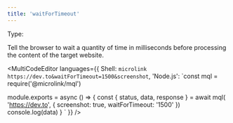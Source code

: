 ```yaml
---
title: 'waitForTimeout'
--- 
```


Type: <TypeContainer><Type children='<number>'/></TypeContainer><br/>

Tell the browser to wait a quantity of time in milliseconds before processing the content of the target website.

<MultiCodeEditor languages={{
  Shell: `microlink https://dev.to&waitForTimeout=1500&screenshot`,
  'Node.js': `const mql = require('@microlink/mql')
 
module.exports = async () => {
  const { status, data, response } = await mql(
    'https://dev.to', { 
      screenshot: true,
      waitForTimeout: '1500'
  })
  console.log(data)
}
  `
  }} 
/>
